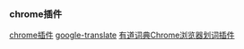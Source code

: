 

### chrome插件
[chrome插件](http://www.cnplugins.com/zhuanti/it-need-chromeplugins.html)
[google-translate](http://www.cnplugins.com/google/google-translate/)
[有道词典Chrome浏览器划词插件](http://cidian.youdao.com/chromeplus/)